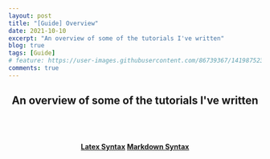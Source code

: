 ```yaml
---
layout: post
title: "[Guide] Overview"
date: 2021-10-10
excerpt: "An overview of some of the tutorials I've written"
blog: true
tags: [Guide]
# feature: https://user-images.githubusercontent.com/86739367/141987523-68a87eae-f4b0-4c0e-b40d-5c5415491fe9.png
comments: true
---
```


<h2 align="center">
    An overview of some of the tutorials I've written
</h2> 
<br><br>
<div align="center">
    <h4>
        <a href="https://hieuhdh.github.io/deuteri/Guide-Latex-Syntax/" class="btn btn-success">Latex Syntax</a> 
        <a href="https://hieuhdh.github.io/deuteri/Guide-markdown-syntax/" class="btn btn-success">Markdown Syntax</a>
    </h4>
</div>
